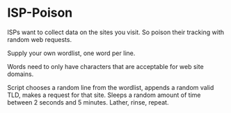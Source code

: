 # ISP-Poison
ISPs want to collect data on the sites you visit. So poison their tracking with random web requests.

Supply your own wordlist, one word per line. 

Words need to only have characters that are acceptable for web site domains. 

Script chooses a random line from the wordlist, appends a random valid TLD, makes a request for that site. 
Sleeps a random amount of time between 2 seconds and 5 minutes. 
Lather, rinse, repeat. 
